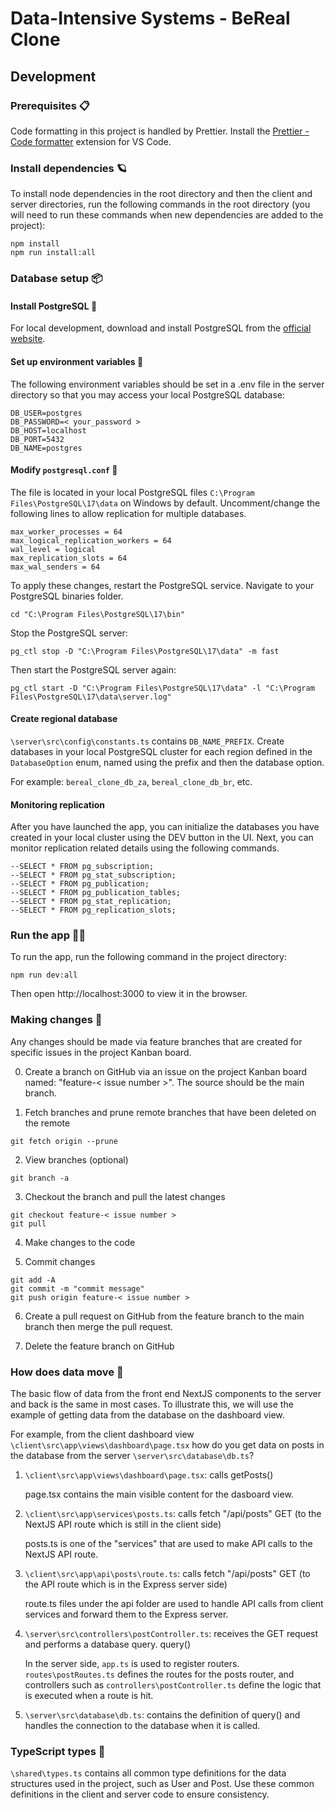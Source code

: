 # Data-Intensive Systems - BeReal Clone

## Development

### Prerequisites 📋

Code formatting in this project is handled by Prettier. Install the [Prettier - Code formatter](https://marketplace.visualstudio.com/items?itemName=esbenp.prettier-vscode) extension for VS Code.

### Install dependencies 🪐

To install node dependencies in the root directory and then the client and server directories, run the following commands in the root directory (you will need to run these commands when new dependencies are added to the project):

```
npm install
npm run install:all
```
### Database setup 📦

#### Install PostgreSQL 🐘

For local development, download and install PostgreSQL from the [official website](https://www.enterprisedb.com/downloads/postgres-postgresql-downloads).

#### Set up environment variables 📝

The following environment variables should be set in a .env file in the server directory so that you may access your local PostgreSQL database:

```
DB_USER=postgres
DB_PASSWORD=< your_password >
DB_HOST=localhost
DB_PORT=5432
DB_NAME=postgres
```

#### Modify `postgresql.conf` 📝

The file is located in your local PostgreSQL files `C:\Program Files\PostgreSQL\17\data` on Windows by default. Uncomment/change the following lines to allow replication for multiple databases.

```
max_worker_processes = 64
max_logical_replication_workers = 64
wal_level = logical
max_replication_slots = 64
max_wal_senders = 64
```

To apply these changes, restart the PostgreSQL service. Navigate to your PostgreSQL binaries folder. 
```
cd "C:\Program Files\PostgreSQL\17\bin"
```

Stop the PostgreSQL server:
```
pg_ctl stop -D "C:\Program Files\PostgreSQL\17\data" -m fast
```

Then start the PostgreSQL server again:
```
pg_ctl start -D "C:\Program Files\PostgreSQL\17\data" -l "C:\Program Files\PostgreSQL\17\data\server.log"
```

#### Create regional database

`\server\src\config\constants.ts` contains `DB_NAME_PREFIX`. Create databases in your local PostgreSQL cluster for each region defined in the `DatabaseOption` enum, named using the prefix and then the database option.

For example: `bereal_clone_db_za`, `bereal_clone_db_br`, etc.

#### Monitoring replication

After you have launched the app, you can initialize the databases you have created in your local cluster using the DEV button in the UI. Next, you can monitor replication related details using the following commands.

```
--SELECT * FROM pg_subscription;
--SELECT * FROM pg_stat_subscription;
--SELECT * FROM pg_publication;
--SELECT * FROM pg_publication_tables;
--SELECT * FROM pg_stat_replication;
--SELECT * FROM pg_replication_slots;
```

### Run the app 🏃‍♂️

To run the app, run the following command in the project directory:

```
npm run dev:all
```

Then open http://localhost:3000 to view it in the browser.

### Making changes 🔨

Any changes should be made via feature branches that are created for specific issues in the project Kanban board.

0. Create a branch on GitHub via an issue on the project Kanban board named: "feature-< issue number >". The source should be the main branch.

1. Fetch branches and prune remote branches that have been deleted on the remote

```
git fetch origin --prune
```

2. View branches (optional)

```
git branch -a
```

3. Checkout the branch and pull the latest changes

```
git checkout feature-< issue number >
git pull
```

4. Make changes to the code

5. Commit changes

```
git add -A
git commit -m "commit message"
git push origin feature-< issue number >
```

6. Create a pull request on GitHub from the feature branch to the main branch then merge the pull request.

7. Delete the feature branch on GitHub

### How does data move 📨

The basic flow of data from the front end NextJS components to the server and back is the same in most cases. To illustrate this, we will use the example of getting data from the database on the dashboard view.

For example, from the client dashboard view `\client\src\app\views\dashboard\page.tsx` how do you get data on posts in the database from the server `\server\src\database\db.ts`?

1. `\client\src\app\views\dashboard\page.tsx`: calls getPosts()

   page.tsx contains the main visible content for the dasboard view.

2. `\client\src\app\services\posts.ts`: calls fetch "/api/posts" GET (to the NextJS API route which is still in the client side)

   posts.ts is one of the "services" that are used to make API calls to the NextJS API route.

3. `\client\src\app\api\posts\route.ts`: calls fetch "/api/posts" GET (to the API route which is in the Express server side)

   route.ts files under the api folder are used to handle API calls from client services and forward them to the Express server.

4. `\server\src\controllers\postController.ts`: receives the GET request and performs a database query. query()

   In the server side, `app.ts` is used to register routers. `routes\postRoutes.ts` defines the routes for the posts router, and controllers such as `controllers\postController.ts` define the logic that is executed when a route is hit.

5. `\server\src\database\db.ts`: contains the definition of query() and handles the connection to the database when it is called.

### TypeScript types 🧪

`\shared\types.ts` contains all common type definitions for the data structures used in the project, such as User and Post. Use these common definitions in the client and server code to ensure consistency.
